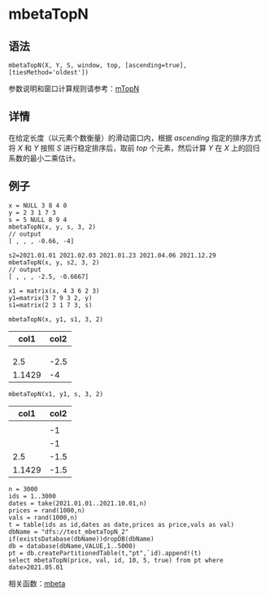 # mbetaTopN

## 语法

`mbetaTopN(X, Y, S, window, top, [ascending=true],
[tiesMethod='oldest'])`

参数说明和窗口计算规则请参考：[mTopN](../themes/TopN.md)

## 详情

在给定长度（以元素个数衡量）的滑动窗口内，根据 *ascending* 指定的排序方式将 *X* 和 *Y* 按照 *S*
进行稳定排序后，取前 *top* 个元素，然后计算 *Y* 在 *X* 上的回归系数的最小二乘估计。

## 例子

```
x = NULL 3 8 4 0
y = 2 3 1 7 3
s = 5 NULL 8 9 4
mbetaTopN(x, y, s, 3, 2)
// output
[ , , , -0.66, -4]

s2=2021.01.01 2021.02.03 2021.01.23 2021.04.06 2021.12.29
mbetaTopN(x, y, s2, 3, 2)
// output
[ , , , -2.5, -0.6667]

x1 = matrix(x, 4 3 6 2 3)
y1=matrix(3 7 9 3 2, y)
s1=matrix(2 3 1 7 3, s)

mbetaTopN(x, y1, s1, 3, 2)
```

| col1 | col2 |
| --- | --- |
|  |  |
|  |  |
|  |  |
| 2.5 | -2.5 |
| 1.1429 | -4 |

```
mbetaTopN(x1, y1, s, 3, 2)
```

| col1 | col2 |
| --- | --- |
|  |  |
|  | -1 |
|  | -1 |
| 2.5 | -1.5 |
| 1.1429 | -1.5 |

```
n = 3000
ids = 1..3000
dates = take(2021.01.01..2021.10.01,n)
prices = rand(1000,n)
vals = rand(1000,n)
t = table(ids as id,dates as date,prices as price,vals as val)
dbName = "dfs://test_mbetaTopN_2"
if(existsDatabase(dbName))dropDB(dbName)
db = database(dbName,VALUE,1..5000)
pt = db.createPartitionedTable(t,"pt",`id).append!(t)
select mbetaTopN(price, val, id, 10, 5, true) from pt where date>2021.05.01
```

相关函数：[mbeta](mbeta.md)

